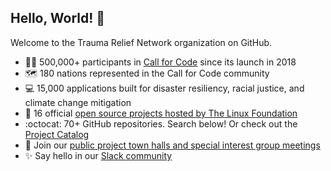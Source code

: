 ## Hello, World! :wave:

Welcome to the Trauma Relief Network organization on GitHub.

* :woman_technologist: 500,000+ participants in [Call for Code](https://developer.ibm.com/callforcode/) since its launch in 2018
* :world_map: 180 nations represented in the Call for Code community
* :computer: 15,000 applications built for disaster resiliency, racial justice, and climate change mitigation
* :rocket: 16 official [open source projects hosted by The Linux Foundation](https://www.linuxfoundation.org/projects/call-for-code/)
* :octocat: 70+ GitHub repositories. Search below! Or check out the [Project Catalog](https://github.com/Call-for-Code/Project-Catalog)
* :calendar: Join our [public project town halls and special interest group meetings](https://calendar.google.com/calendar/embed?src=4n0hu4ojlfufu4s7c5jsck77rs%40group.calendar.google.com&ctz=America%2FNew_York)
* :sparkles: Say hello in our [Slack community](http://callforcode.org/slack)
